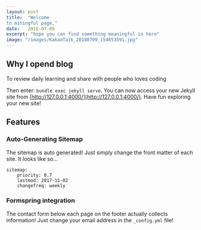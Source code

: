 ```yaml
---
layout: post
title:  "Welcome 
to miningful page,"
date:   2018-07-09
excerpt: "hope you can find something meaningful in here"
image: "/images/KakaoTalk_20180709_154653591.jpg"
---
```


## Why I opend blog
To review daily learning and share with people who loves coding

Then enter: ```bundle exec jekyll serve```. You can now access your new Jekyll site from [http://127.0.0.1:4000/](http://127.0.0.1:4000/). Have fun exploring your new site!

## Features
### Auto-Generating Sitemap
The sitemap is auto generated! Just simply change the front matter of each site. It looks like so...
```
sitemap:
    priority: 0.7
    lastmod: 2017-11-02
    changefreq: weekly
```
### Formspring integration
The contact form below each page on the footer actually collects information! Just change your email address in the ```_config.yml``` file!
